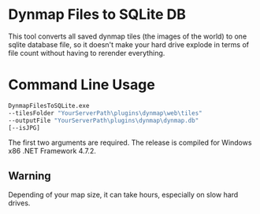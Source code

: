 # Dynmap Files to SQLite DB
This tool converts all saved dynmap tiles (the images of the world) to one sqlite database file, so it doesn't make your hard drive explode in terms of file count without having to rerender everything.

# Command Line Usage
```bash
DynmapFilesToSQLite.exe
--tilesFolder "YourServerPath\plugins\dynmap\web\tiles"
--outputFile "YourServerPath\plugins\dynmap\dynmap.db"
[--isJPG]
```

The first two arguments are required. The release is compiled for Windows x86 .NET Framework 4.7.2.

## Warning
Depending of your map size, it can take hours, especially on slow hard drives.